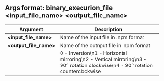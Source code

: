 ## Args format: binary_execurion_file <input_file_name> <output_file_name> <action>

| Argument | Description |
|---|---|
|**<input_file_name>**|Name of the input file in .npm format|
|**<output_file_name>**|Name of the outnput file in .npm format|
|**<action>**|0 - Inversion\n1 - Horizontal mirroring\n2 - Vertical mirroring\n3 - 90° rotation clockwise\n4 - 90° rotation counterclockwise|
